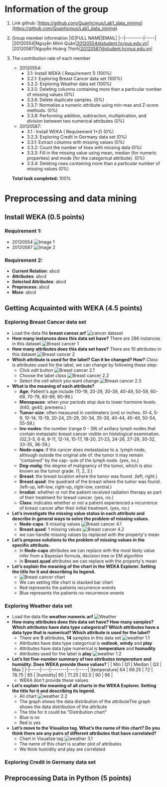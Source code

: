 
# Information of the group

1. Link github: [https://github.com/Quanhcmus/Lab1_data_mining](https://github.com/Quanhcmus/Lab1_data_mining)
2. Group member information
   |ID|FULL NAME|EMAIL|
   |--|---------|-----|
   |20120554|Nguyễn Minh Quân|20120554@student.hcmus.edu.vn|
   |20120587|Nguyễn Hoàng Thịnh|20120587@student.hcmus.edu.vn|
3. The contribution rate of each member
   - 20120554:
      + 3.1: Install WEKA ( Requirement 1) (100%)
      + 3.2.1: Exploring Breast Cancer data set (100%)
      + 3.2.2: Exploring Weather data set (100%)
      + 3.3.5: Deleting columns containing more than a particular number of missing values (0%)
      + 3.3.6: Delete duplicate samples. (0%)
      + 3.3.7: Normalize a numeric attribute using min-max and Z-score methods. (0%)
      + 3.3.8: Performing addition, subtraction, multiplication, and division between two numerical attributes (0%)
   - 20120587: 
      + 3.1 : Install WEKA ( Requirement 1+2) (0%)
      + 3.2.3: Exploring Credit in Germany data set (0%)
      + 3.3.1: Extract columns with missing values (0%)
      + 3.3.2: Count the number of lines with missing data (0%)
      + 3.3.3: Fill in the missing value using mean, median (for numeric properties) and mode (for the categorical attribute). (0%)
      + 3.3.4: Deleting rows containing more than a particular number of missing values (0%)
  
   **Total task completed:** 100%

# Preprocessing and data mining

## Install WEKA (0.5 points)

### Requirement 1:
  - 20120554 ![Image 1](Images/20120554.png)
  - 20120587 ![Image 2](Images/20120554.png)

### Requirement 2:
  - **Current Relation**: abcd
  - **Attributes**: abcd
  - **Selected Attributes**: abcd
  - **Preprocess**: abcd
  - **More**: abcd 

## Getting Acquainted with WEKA (4.5 points)

### Exploring Breast Cancer data set
  - Load the data file **breast cancer.arf** ![cancer dataset](Images/load-breast-cancer-dataset.png)
  - **How many instances does this data set have?**
  There are 286 instances in this dataset
  ![Breast cancer 1](Images/Breast_cancer_1.png)
  - **How many attributes does this data set have?**
  There are 10 attributes in this dataset
  ![Breast cancer 2](Images/Breast_cancer_1.png)
  - **Which attribute is used for the label? Can it be changed? How?**
  *Class* is attributes used for the label, we can change by following these step:
     + Click *edit* button
        ![Breast cancer 2.1](Images/Breast_cancer_21.png)
     + Choose the label *class*
        ![Breast cancer 2.2](Images/Breast_cancer_22.png)
     + Select the cell which you want change
        ![Breast cancer 2.3](Images/Breast_cancer_23.png)
  - **What is the meaning of each attribute?**
     + **Age**: Patient's age include (10-19, 20-29, 30-39, 40-49, 50-59, 60-69, 70-79, 80-89, 90-99.)
     + **Menopause**: when your periods stop due to lower hormone levels. (lt40, ge40, premeno.)
     + **Tumor-size**: often measured in centimeters (cm) or inches. (0-4, 5-9, 10-14, 15-19, 20-24, 25-29, 30-34, 35-39, 40-44, 45-49, 50-54, 55-59.)
     + **Inv-nodes**: the number (range 0 - 39) of axillary lymph nodes that contain metastatic breast cancer visible on histological examination. (02,3-5, 6-8, 9-11, 12-14, 15-17, 18-20, 21-23, 24-26, 27-29, 30-32, 33-35, 36-39.)
     + **Node-caps**: if the cancer does metastasise to a. lymph node, although outside the original site of. the tumor it may remain “contained” by the cap- sule of the lymph node. (yes, no.)
     + **Deg-malig**:  the degree of malignancy of the tumor, which is also known as the tumor grade. (1, 2, 3.)
     + **Breast**: the breast location where the tumor was found. (left, right.)
     + **Breast.quad**: the quadrant of the breast where the tumor was found. (left-up, left-low, right-up, right-low, central.)
     + **Irradiat**: whether or not the patient received radiation therapy as part of their treatment for breast cancer. (yes, no.)
     + **Class**: indicates whether or not a patient experienced a recurrence of breast cancer after their initial treatment. (yes, no.)
  - **Let’s investigate the missing value status in each attribute and describe in general ways to solve the problem of missing values.**
     + **Node-caps**: 8 missing values
        ![Breast cancer 4.1](Images/Breast_cancer_41.png)
     + **Breast.quad**: 1 missing values
        ![Breast cancer 4.2](Images/Breast_cancer_42.png)
     + we can handle missing values by replaced with the property's mean
  - **Let’s propose solutions to the problem of missing values in the specific attribute.**
     + In **Node-caps** attributes we can replace with the most likely value infer from a Bayesian formula, decision tree or EM algorithm
     + In **Breast.quad** attributes we can replace with the property's mean
  - **Let’s explain the meaning of the chart in the WEKA Explorer. Setting the title for it and describing its legend.**
     + ![Breast cancer chart](Images/Breast_cancer_chart.png)
     + We can setting title chart is stacked bar chart
     + Red represents the patients recurrence-events
     + Blue represents the patients no-recurrence-events

### Exploring Weather data set
   - Load the data file **weather.numeric.arf** ![Weather](Images/Weather_load.png)
   - **How many attributes does this data set have? How many samples? Which attributes have data type categorical? Which attributes have a data type that is numerical? Which attribute is used for the label?**
      + There are **5** attributes, **14** samples in this data set 
      ![weather 1.1](Images/Weather_11.png)
      + Attributes have data type categorical is **outlook**, **windy** and **play**
      + Attributes have data type numerical is **temperature** and **humudity**
      + Attributes used for the label is **play**
      ![weather 1.2](Images/Weather_12.png)
   - **Let’s list **five-number summary** of two attributes *temperature* and *humidity*. Does WEKA provide these values?**
      | | Min | Q1 | Median | Q3 | Max |
      |-|-----|----|--------|----|-----|
      |temperature| 64 | 69.25 | 72 | 78.75 | 85 |
      |humidity| 65 | 71.25 | 82.5 | 90 | 96 |
      + WEKA don't provide these values
   - **Let’s explain the meaning of all charts in the WEKA Explorer. Setting the title for it and describing its legend.**
      + All chart
      ![weather 2.2](Images/Weather_22.png)
      + The graph shows the data distribution of the attributeThe graph shows the data distribution of the attribute
      + The title for it could be "Distribution chart"
      + Blue is no
      + Red is yes
   - **Let’s move to the Visualize tag. What’s the name of this chart? Do you think there are any pairs of different attributes that have correlated?**
      + Chart in Visualize tag
      ![weather 3.1](Images/Weather_31.png)
      + The name of this chart is scatter plot of attributes
      + We think humidity and play are correlated

### Exploring Credit in Germany data set

## Preprocessing Data in Python (5 points)
